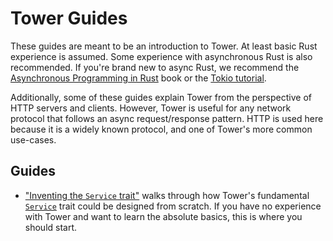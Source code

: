 # Tower Guides

These guides are meant to be an introduction to Tower. At least basic Rust
experience is assumed. Some experience with asynchronous Rust is also
recommended. If you're brand new to async Rust, we recommend the [Asynchronous
Programming in Rust][async-book] book or the [Tokio tutorial][tokio-tutorial].

Additionally, some of these guides explain Tower from the perspective of HTTP
servers and clients. However, Tower is useful for any network protocol that
follows an async request/response pattern. HTTP is used here because it is a
widely known protocol, and one of Tower's more common use-cases.

## Guides

- ["Inventing the `Service` trait"][invent] walks through how Tower's
  fundamental [`Service`] trait could be designed from scratch. If you have no
  experience with Tower and want to learn the absolute basics, this is where you
  should start.

[async-book]: https://rust-lang.github.io/async-book/
[tokio-tutorial]: https://tokio.rs/tokio/tutorial
[invent]: https://github.com/tower-rs/tower/blob/master/guides/inventing-service.md
[`Service`]: https://docs.rs/tower/latest/tower/trait.Service.html
